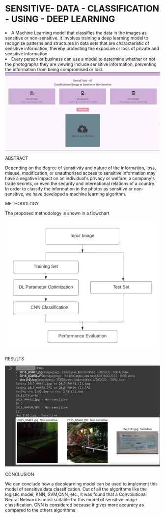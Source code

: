 # SENSITIVE- DATA - CLASSIFICATION - USING - DEEP LEARNING

<li>A Machine Learning model that classifies the data in the images as sensitive or non-sensitive. It Involves training a deep learning model to recognize patterns and structures in data sets that are characteristic of sensitive information, thereby protecting the exposure or loss of private and sensitive information.
<li>Every person or business can use a model to determine whether or not the photographs they are viewing include sensitive information, preventing the information from being compromised or lost.

<img width="882" alt="image" src="https://github.com/manjuv03/Sensitive-Data-Classification-using-Deep-Learning/blob/main/webapp/public/assets/images/Web%20UI.png">

ABSTRACT

Depending on the degree of sensitivity and nature of the information, loss, misuse, modification, or unauthorised access to sensitive information may have a negative impact on an individual's privacy or welfare, a company's trade secrets, or even the security and international relations of a country. In order to classify the information in the photos as sensitive or non-sensitive, we have developed a machine learning algorithm.


METHODOLOGY

The proposed methodology is shown in a flowchart

<img width="882" alt="image" src="https://github.com/manjuv03/Sensitive-Data-Classification-using-Deep-Learning/blob/main/webapp/public/assets/images/Methodology%202.jpeg">

RESULTS

<img width="882" alt="image" src="https://github.com/manjuv03/Sensitive-Data-Classification-using-Deep-Learning/blob/main/webapp/public/assets/images/output%20multiple%20image.jpg">

CONCLUSION

We can conclude how a deeplearning model can be used to implement this model of sensitive data classification.
Out of all the algorithms like the logistic model, KNN, SVM,CNN, etc., it was found that a Convolutional Neural Network is most suitable for this model of sensitive image classification. CNN is considered because it gives more accuracy as compared to the others algorithms.
